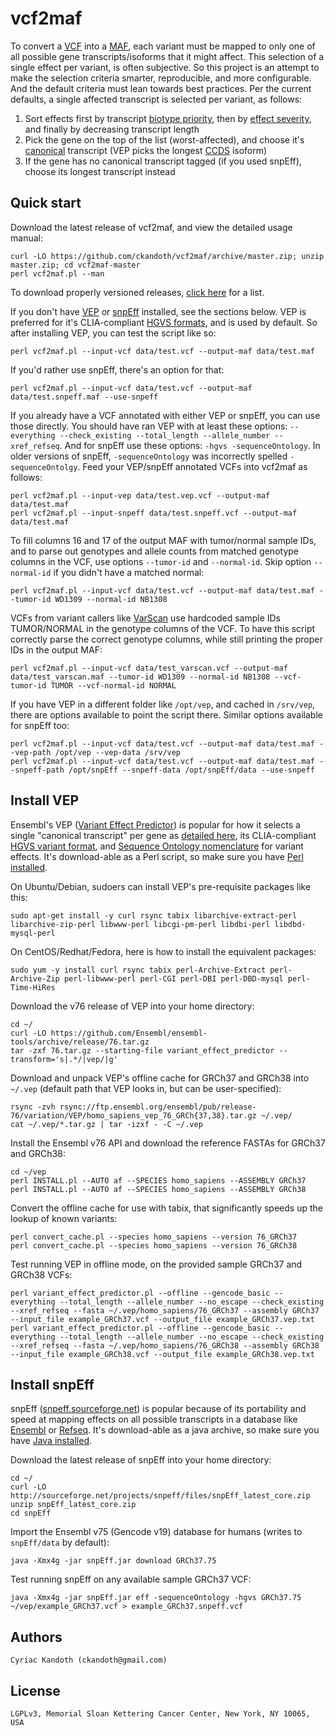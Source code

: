 vcf2maf
=======

To convert a [VCF](http://samtools.github.io/hts-specs/) into a [MAF](https://wiki.nci.nih.gov/x/eJaPAQ), each variant must be mapped to only one of all possible gene transcripts/isoforms that it might affect. This selection of a single effect per variant, is often subjective. So this project is an attempt to make the selection criteria smarter, reproducible, and more configurable. And the default criteria must lean towards best practices. Per the current defaults, a single affected transcript is selected per variant, as follows:
 1. Sort effects first by transcript [biotype priority](https://github.com/ckandoth/vcf2maf/blob/master/vcf2maf.pl#L81), then by [effect severity](https://github.com/ckandoth/vcf2maf/blob/master/vcf2maf.pl#L24), and finally by decreasing transcript length
 2. Pick the gene on the top of the list (worst-affected), and choose it's [canonical](http://www.ensembl.org/Help/Glossary?id=346) transcript (VEP picks the longest [CCDS](http://www.ncbi.nlm.nih.gov/CCDS/) isoform)
 3. If the gene has no canonical transcript tagged (if you used snpEff), choose its longest transcript instead

Quick start
-----------

Download the latest release of vcf2maf, and view the detailed usage manual:

    curl -LO https://github.com/ckandoth/vcf2maf/archive/master.zip; unzip master.zip; cd vcf2maf-master
    perl vcf2maf.pl --man

To download properly versioned releases, [click here](https://github.com/ckandoth/vcf2maf/releases) for a list.

If you don't have [VEP](http://useast.ensembl.org/info/docs/tools/vep/index.html) or [snpEff](http://snpeff.sourceforge.net/) installed, see the sections below. VEP is preferred for it's CLIA-compliant [HGVS formats](http://www.hgvs.org/mutnomen/recs.html), and is used by default. So after installing VEP, you can test the script like so:

    perl vcf2maf.pl --input-vcf data/test.vcf --output-maf data/test.maf

If you'd rather use snpEff, there's an option for that:

    perl vcf2maf.pl --input-vcf data/test.vcf --output-maf data/test.snpeff.maf --use-snpeff

If you already have a VCF annotated with either VEP or snpEff, you can use those directly. You should have ran VEP with at least these options: `--everything --check_existing --total_length --allele_number --xref_refseq`. And for snpEff use these options: `-hgvs -sequenceOntology`. In older versions of snpEff, `-sequenceOntology` was incorrectly spelled `-sequenceOntolgy`. Feed your VEP/snpEff annotated VCFs into vcf2maf as follows:

    perl vcf2maf.pl --input-vep data/test.vep.vcf --output-maf data/test.maf
    perl vcf2maf.pl --input-snpeff data/test.snpeff.vcf --output-maf data/test.maf

To fill columns 16 and 17 of the output MAF with tumor/normal sample IDs, and to parse out genotypes and allele counts from matched genotype columns in the VCF, use options `--tumor-id` and `--normal-id`. Skip option `--normal-id` if you didn't have a matched normal:

    perl vcf2maf.pl --input-vcf data/test.vcf --output-maf data/test.maf --tumor-id WD1309 --normal-id NB1308

VCFs from variant callers like [VarScan](http://varscan.sourceforge.net/somatic-calling.html#somatic-output) use hardcoded sample IDs TUMOR/NORMAL in the genotype columns of the VCF. To have this script correctly parse the correct genotype columns, while still printing the proper IDs in the output MAF:

    perl vcf2maf.pl --input-vcf data/test_varscan.vcf --output-maf data/test_varscan.maf --tumor-id WD1309 --normal-id NB1308 --vcf-tumor-id TUMOR --vcf-normal-id NORMAL

If you have VEP in a different folder like `/opt/vep`, and cached in `/srv/vep`, there are options available to point the script there. Similar options available for snpEff too:

    perl vcf2maf.pl --input-vcf data/test.vcf --output-maf data/test.maf --vep-path /opt/vep --vep-data /srv/vep
    perl vcf2maf.pl --input-vcf data/test.vcf --output-maf data/test.maf --snpeff-path /opt/snpEff --snpeff-data /opt/snpEff/data --use-snpeff

Install VEP
-----------

Ensembl's VEP ([Variant Effect Predictor](http://useast.ensembl.org/info/docs/tools/vep/index.html)) is popular for how it selects a single "canonical transcript" per gene as [detailed here](http://useast.ensembl.org/Help/Glossary?id=346), its CLIA-compliant [HGVS variant format](http://www.hgvs.org/mutnomen/recs.html), and [Sequence Ontology nomenclature](http://useast.ensembl.org/info/genome/variation/predicted_data.html#consequences) for variant effects. It's download-able as a Perl script, so make sure you have [Perl installed](http://www.perl.org/get.html).

On Ubuntu/Debian, sudoers can install VEP's pre-requisite packages like this:

    sudo apt-get install -y curl rsync tabix libarchive-extract-perl libarchive-zip-perl libwww-perl libcgi-pm-perl libdbi-perl libdbd-mysql-perl

On CentOS/Redhat/Fedora, here is how to install the equivalent packages:

    sudo yum -y install curl rsync tabix perl-Archive-Extract perl-Archive-Zip perl-libwww-perl perl-CGI perl-DBI perl-DBD-mysql perl-Time-HiRes

Download the v76 release of VEP into your home directory:

    cd ~/
    curl -LO https://github.com/Ensembl/ensembl-tools/archive/release/76.tar.gz
    tar -zxf 76.tar.gz --starting-file variant_effect_predictor --transform='s|.*/|vep/|g'

Download and unpack VEP's offline cache for GRCh37 and GRCh38 into `~/.vep` (default path that VEP looks in, but can be user-specified):

    rsync -zvh rsync://ftp.ensembl.org/ensembl/pub/release-76/variation/VEP/homo_sapiens_vep_76_GRCh{37,38}.tar.gz ~/.vep/
    cat ~/.vep/*.tar.gz | tar -izxf - -C ~/.vep

Install the Ensembl v76 API and download the reference FASTAs for GRCh37 and GRCh38:

    cd ~/vep
    perl INSTALL.pl --AUTO af --SPECIES homo_sapiens --ASSEMBLY GRCh37
    perl INSTALL.pl --AUTO af --SPECIES homo_sapiens --ASSEMBLY GRCh38

Convert the offline cache for use with tabix, that significantly speeds up the lookup of known variants:

    perl convert_cache.pl --species homo_sapiens --version 76_GRCh37
    perl convert_cache.pl --species homo_sapiens --version 76_GRCh38

Test running VEP in offline mode, on the provided sample GRCh37 and GRCh38 VCFs:

    perl variant_effect_predictor.pl --offline --gencode_basic --everything --total_length --allele_number --no_escape --check_existing --xref_refseq --fasta ~/.vep/homo_sapiens/76_GRCh37 --assembly GRCh37 --input_file example_GRCh37.vcf --output_file example_GRCh37.vep.txt
    perl variant_effect_predictor.pl --offline --gencode_basic --everything --total_length --allele_number --no_escape --check_existing --xref_refseq --fasta ~/.vep/homo_sapiens/76_GRCh38 --assembly GRCh38 --input_file example_GRCh38.vcf --output_file example_GRCh38.vep.txt

Install snpEff
--------------

snpEff ([snpeff.sourceforge.net](http://snpeff.sourceforge.net/)) is popular because of its portability and speed at mapping effects on all possible transcripts in a database like [Ensembl](http://useast.ensembl.org/Homo_sapiens/Info/Annotation) or [Refseq](http://www.ncbi.nlm.nih.gov/refseq/). It's download-able as a java archive, so make sure you have [Java installed](https://www.java.com/en/download/help/download_options.xml).

Download the latest release of snpEff into your home directory:

    cd ~/
    curl -LO http://sourceforge.net/projects/snpeff/files/snpEff_latest_core.zip
    unzip snpEff_latest_core.zip
    cd snpEff

Import the Ensembl v75 (Gencode v19) database for humans (writes to `snpEff/data` by default):

    java -Xmx4g -jar snpEff.jar download GRCh37.75

Test running snpEff on any available sample GRCh37 VCF:

    java -Xmx4g -jar snpEff.jar eff -sequenceOntology -hgvs GRCh37.75 ~/vep/example_GRCh37.vcf > example_GRCh37.snpeff.vcf

Authors
-------

    Cyriac Kandoth (ckandoth@gmail.com)

License
-------

    LGPLv3, Memorial Sloan Kettering Cancer Center, New York, NY 10065, USA
